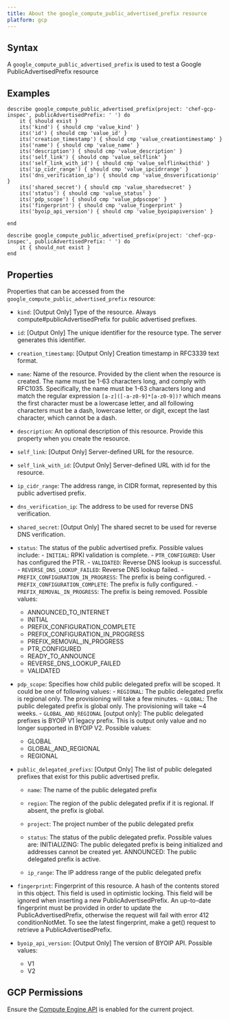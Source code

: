 ```yaml
---
title: About the google_compute_public_advertised_prefix resource
platform: gcp
---
```


## Syntax
A `google_compute_public_advertised_prefix` is used to test a Google PublicAdvertisedPrefix resource

## Examples
```
describe google_compute_public_advertised_prefix(project: 'chef-gcp-inspec', publicAdvertisedPrefix: ' ') do
	it { should exist }
	its('kind') { should cmp 'value_kind' }
	its('id') { should cmp 'value_id' }
	its('creation_timestamp') { should cmp 'value_creationtimestamp' }
	its('name') { should cmp 'value_name' }
	its('description') { should cmp 'value_description' }
	its('self_link') { should cmp 'value_selflink' }
	its('self_link_with_id') { should cmp 'value_selflinkwithid' }
	its('ip_cidr_range') { should cmp 'value_ipcidrrange' }
	its('dns_verification_ip') { should cmp 'value_dnsverificationip' }
	its('shared_secret') { should cmp 'value_sharedsecret' }
	its('status') { should cmp 'value_status' }
	its('pdp_scope') { should cmp 'value_pdpscope' }
	its('fingerprint') { should cmp 'value_fingerprint' }
	its('byoip_api_version') { should cmp 'value_byoipapiversion' }

end

describe google_compute_public_advertised_prefix(project: 'chef-gcp-inspec', publicAdvertisedPrefix: ' ') do
	it { should_not exist }
end
```

## Properties
Properties that can be accessed from the `google_compute_public_advertised_prefix` resource:


  * `kind`: [Output Only] Type of the resource. Always compute#publicAdvertisedPrefix for public advertised prefixes.

  * `id`: [Output Only] The unique identifier for the resource type. The server generates this identifier.

  * `creation_timestamp`: [Output Only] Creation timestamp in RFC3339 text format.

  * `name`: Name of the resource. Provided by the client when the resource is created. The name must be 1-63 characters long, and comply with RFC1035. Specifically, the name must be 1-63 characters long and match the regular expression `[a-z]([-a-z0-9]*[a-z0-9])?` which means the first character must be a lowercase letter, and all following characters must be a dash, lowercase letter, or digit, except the last character, which cannot be a dash.

  * `description`: An optional description of this resource. Provide this property when you create the resource.

  * `self_link`: [Output Only] Server-defined URL for the resource.

  * `self_link_with_id`: [Output Only] Server-defined URL with id for the resource.

  * `ip_cidr_range`: The address range, in CIDR format, represented by this public advertised prefix.

  * `dns_verification_ip`: The address to be used for reverse DNS verification.

  * `shared_secret`: [Output Only] The shared secret to be used for reverse DNS verification.

  * `status`: The status of the public advertised prefix. Possible values include: - `INITIAL`: RPKI validation is complete. - `PTR_CONFIGURED`: User has configured the PTR. - `VALIDATED`: Reverse DNS lookup is successful. - `REVERSE_DNS_LOOKUP_FAILED`: Reverse DNS lookup failed. - `PREFIX_CONFIGURATION_IN_PROGRESS`: The prefix is being configured. - `PREFIX_CONFIGURATION_COMPLETE`: The prefix is fully configured. - `PREFIX_REMOVAL_IN_PROGRESS`: The prefix is being removed. 
  Possible values:
    * ANNOUNCED_TO_INTERNET
    * INITIAL
    * PREFIX_CONFIGURATION_COMPLETE
    * PREFIX_CONFIGURATION_IN_PROGRESS
    * PREFIX_REMOVAL_IN_PROGRESS
    * PTR_CONFIGURED
    * READY_TO_ANNOUNCE
    * REVERSE_DNS_LOOKUP_FAILED
    * VALIDATED

  * `pdp_scope`: Specifies how child public delegated prefix will be scoped. It could be one of following values: - `REGIONAL`: The public delegated prefix is regional only. The provisioning will take a few minutes. - `GLOBAL`: The public delegated prefix is global only. The provisioning will take ~4 weeks. - `GLOBAL_AND_REGIONAL` [output only]: The public delegated prefixes is BYOIP V1 legacy prefix. This is output only value and no longer supported in BYOIP V2. 
  Possible values:
    * GLOBAL
    * GLOBAL_AND_REGIONAL
    * REGIONAL

  * `public_delegated_prefixs`: [Output Only] The list of public delegated prefixes that exist for this public advertised prefix.

    * `name`: The name of the public delegated prefix

    * `region`: The region of the public delegated prefix if it is regional. If absent, the prefix is global.

    * `project`: The project number of the public delegated prefix

    * `status`: The status of the public delegated prefix. Possible values are: INITIALIZING: The public delegated prefix is being initialized and addresses cannot be created yet. ANNOUNCED: The public delegated prefix is active.

    * `ip_range`: The IP address range of the public delegated prefix

  * `fingerprint`: Fingerprint of this resource. A hash of the contents stored in this object. This field is used in optimistic locking. This field will be ignored when inserting a new PublicAdvertisedPrefix. An up-to-date fingerprint must be provided in order to update the PublicAdvertisedPrefix, otherwise the request will fail with error 412 conditionNotMet. To see the latest fingerprint, make a get() request to retrieve a PublicAdvertisedPrefix.

  * `byoip_api_version`: [Output Only] The version of BYOIP API.
  Possible values:
    * V1
    * V2


## GCP Permissions

Ensure the [Compute Engine API](https://console.cloud.google.com/apis/library/compute.googleapis.com/) is enabled for the current project.
